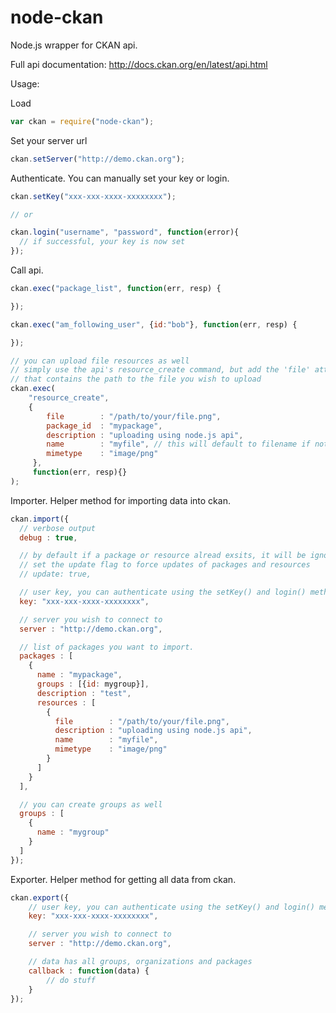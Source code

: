 node-ckan
=========

Node.js wrapper for CKAN api. 

Full api documentation: http://docs.ckan.org/en/latest/api.html


Usage:

Load
```javascript
var ckan = require("node-ckan");
```

Set your server url
```javascript
ckan.setServer("http://demo.ckan.org");
```


Authenticate.  You can manually set your key or login.
```javascript
ckan.setKey("xxx-xxx-xxxx-xxxxxxxx");

// or

ckan.login("username", "password", function(error){
  // if successful, your key is now set
});
```


Call api.
```javascript
ckan.exec("package_list", function(err, resp) {

});

ckan.exec("am_following_user", {id:"bob"}, function(err, resp) {

});

// you can upload file resources as well
// simply use the api's resource_create command, but add the 'file' attribute
// that contains the path to the file you wish to upload
ckan.exec(
    "resource_create", 
    {
        file        : "/path/to/your/file.png",
        package_id  : "mypackage",
        description : "uploading using node.js api",
        name        : "myfile", // this will default to filename if not provided
        mimetype    : "image/png"
     },
     function(err, resp){}
);
```

Importer.  Helper method for importing data into ckan.
```javascript
ckan.import({
  // verbose output
  debug : true,

  // by default if a package or resource alread exsits, it will be ignored
  // set the update flag to force updates of packages and resources
  // update: true,

  // user key, you can authenticate using the setKey() and login() methods as well
  key: "xxx-xxx-xxxx-xxxxxxxx", 

  // server you wish to connect to
  server : "http://demo.ckan.org", 

  // list of packages you want to import.
  packages : [
    {
      name : "mypackage",
      groups : [{id: mygroup}],
      description : "test",
      resources : [
        {
          file        : "/path/to/your/file.png",
          description : "uploading using node.js api",
          name        : "myfile",
          mimetype    : "image/png"
        }
      ]
    }
  ],

  // you can create groups as well
  groups : [
    {
      name : "mygroup"
    }
  ]
});
```

Exporter.  Helper method for getting all data from ckan.
```javascript
ckan.export({
    // user key, you can authenticate using the setKey() and login() methods as well
    key: "xxx-xxx-xxxx-xxxxxxxx", 

    // server you wish to connect to
    server : "http://demo.ckan.org", 

    // data has all groups, organizations and packages
    callback : function(data) {
        // do stuff
    }
});
```

